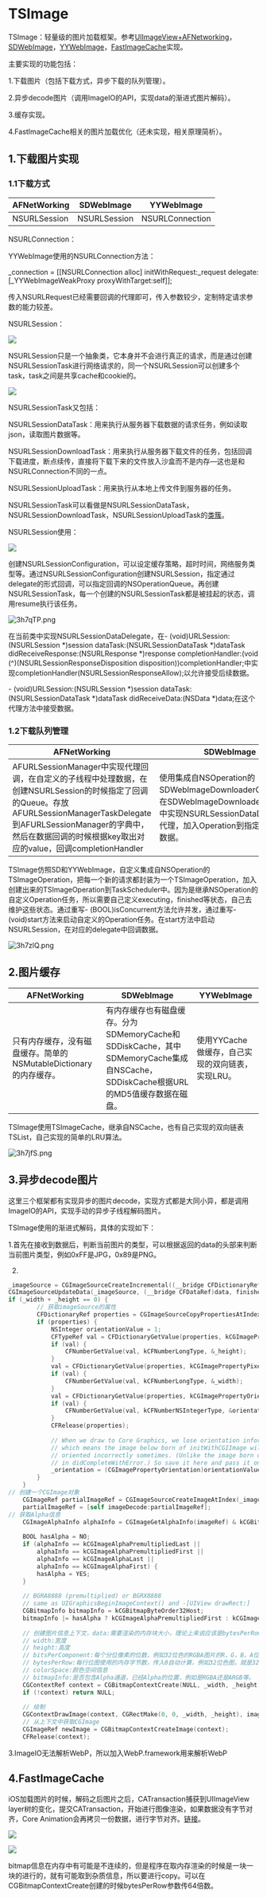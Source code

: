 # TSImage

TSImage：轻量级的图片加载框架。参考[UIImageView+AFNetworking](https://github.com/AFNetworking/AFNetworking/blob/master/UIKit+AFNetworking/UIImageView+AFNetworking.h)，[SDWebImage](<https://github.com/SDWebImage/SDWebImage>)，[YYWebImage](<https://github.com/ibireme/YYWebImage>)，[FastImageCache](<https://github.com/path/FastImageCache>)实现。

主要实现的功能包括：

1.下载图片（包括下载方式，异步下载的队列管理）。

2.异步decode图片（调用ImageIO的API，实现data的渐进式图片解码）。

3.缓存实现。

4.FastImageCache相关的图片加载优化（还未实现，相关原理简析）。

## 1.下载图片实现

### 1.1下载方式

| AFNetWorking | SDWebImage   | YYWebImage      |
| ------------ | ------------ | --------------- |
| NSURLSession | NSURLSession | NSURLConnection |

NSURLConnection：

YYWebImage使用的NSURLConnection方法：

\_connection = [[NSURLConnection alloc] initWithRequest:\_request delegate:[\_YYWebImageWeakProxy proxyWithTarget:self]];

传入NSURLRequest已经需要回调的代理即可，传入参数较少，定制特定请求参数的能力较差。

NSURLSession：

![](<https://user-gold-cdn.xitu.io/2017/2/20/b948328ad51bf3e772c222476ff7bb56?imageslim>)

NSURLSession只是一个抽象类，它本身并不会进行真正的请求，而是通过创建NSURLSessionTask进行网络请求的，同一个NSURLSession可以创建多个task，task之间是共享cache和cookie的。

![](https://user-gold-cdn.xitu.io/2017/2/20/4d44abd141f927297a0f421d3423b33b?imageslim)

NSURLSessionTask又包括：

NSURLSessionDataTask：用来执行从服务器下载数据的请求任务，例如读取json，读取图片数据等。

NSURLSessionDownloadTask：用来执行从服务器下载文件的任务，包括回调下载进度，断点续传，直接将下载下来的文件放入沙盒而不是内存—这也是和NSURLConnection不同的一点。

NSURLSessionUploadTask：用来执行从本地上传文件到服务器的任务。

NSURLSessionTask可以看做是NSURLSessionDataTask，NSURLSessionDownloadTask，NSURLSessionUploadTask的[类簇](https://baike.baidu.com/item/类簇)。

NSURLSession使用：

![](https://s2.ax1x.com/2020/03/03/3h7xSg.png)

创建NSURLSessionConfiguration，可以设定缓存策略，超时时间，网络服务类型等。通过NSURLSessionConfiguration创建NSURLSession，指定通过delegate的形式回调，可以指定回调的NSOperationQueue。再创建NSURLSessionTask，每一个创建的NSURLSessionTask都是被挂起的状态，调用resume执行该任务。

![3h7qTP.png](https://s2.ax1x.com/2020/03/03/3h7qTP.png)

在当前类中实现NSURLSessionDataDelegate，在- (void)URLSession:(NSURLSession *)session dataTask:(NSURLSessionDataTask *)dataTask didReceiveResponse:(NSURLResponse *)response completionHandler:(void (^)(NSURLSessionResponseDisposition disposition))completionHandler;中实现completionHandler(NSURLSessionResponseAllow);以允许接受后续数据。

\- (void)URLSession:(NSURLSession *)session dataTask:(NSURLSessionDataTask *)dataTask didReceiveData:(NSData *)data;在这个代理方法中接受数据。

### 1.2下载队列管理

| AFNetWorking                                                 | SDWebImage                                                   | YYWebImage                                                   |
| ------------------------------------------------------------ | ------------------------------------------------------------ | ------------------------------------------------------------ |
| AFURLSessionManager中实现代理回调，在自定义的子线程中处理数据，在创建NSURLSession的时候指定了回调的Queue。存放AFURLSessionManagerTaskDelegate到AFURLSessionManager的字典中，然后在数据回调的时候根据key取出对应的value，回调completionHandler | 使用集成自NSOperation的SDWebImageDownloaderOperation，在SDWebImageDownloaderOperation中实现NSURLSessionDataDelegate的代理，加入Operation到指定线程中回调数据。 | 类似SD，使用集成自NSOperation的YYWebImageOperation，在其中实现NSURLConnection的代理，加入Operation到指定线程中回调数据。 |

TSImage仿照SD和YYWebImage，自定义集成自NSOperation的TSImageOperation，把每一个新的请求都封装为一个TSImageOperation，加入创建出来的TSImageOperation到TaskScheduler中。因为是继承NSOperation的自定义Operation任务，所以需要自己定义executing，finished等状态，自己去维护这些状态。通过重写- (BOOL)isConcurrent方法允许并发，通过重写- (void)start方法来启动自定义的Operation任务。在start方法中启动NSURLSession，在对应的delegate中回调数据。

![3h7zlQ.png](https://s2.ax1x.com/2020/03/03/3h7zlQ.png)

## 2.图片缓存

| AFNetWorking                                                 | SDWebImage                                                   | YYWebImage                                       |
| ------------------------------------------------------------ | ------------------------------------------------------------ | ------------------------------------------------ |
| 只有内存缓存，没有磁盘缓存。简单的NSMutableDictionary的内存缓存。 | 有内存缓存也有磁盘缓存。分为SDMemoryCache和SDDiskCache，其中SDMemoryCache集成自NSCache，SDDiskCache根据URL的MD5值缓存数据在磁盘。 | 使用YYCache做缓存，自己实现的双向链表，实现LRU。 |

TSImage使用TSImageCache，继承自NSCache，也有自己实现的双向链表TSList，自己实现的简单的LRU算法。

![3h7jfS.png](https://s2.ax1x.com/2020/03/03/3h7jfS.png)

## 3.异步decode图片

这里三个框架都有实现异步的图片decode，实现方式都是大同小异，都是调用ImageIO的API，实现手动的异步子线程解码图片。

TSImage使用的渐进式解码，具体的实现如下：

1.首先在接收到数据后，判断当前图片的类型，可以根据返回的data的头部来判断当前图片类型，例如0xFF是JPG，0x89是PNG。

2.

```objective-c
_imageSource = CGImageSourceCreateIncremental((__bridge CFDictionaryRef)@{(__bridge NSString *)kCGImageSourceTypeIdentifierHint : (__bridge NSString *)imageUTType});// 创建一个渐进形的指定类型的CGImageSourceRef
CGImageSourceUpdateData(_imageSource, (__bridge CFDataRef)data, finished);// 向imageSource中渐进形的添加内容
if (_width + _height == 0) {
        // 获取imageSource的属性
        CFDictionaryRef properties = CGImageSourceCopyPropertiesAtIndex(_imageSource, 0, NULL);
        if (properties) {
            NSInteger orientationValue = 1;
            CFTypeRef val = CFDictionaryGetValue(properties, kCGImagePropertyPixelHeight);
            if (val) {
                CFNumberGetValue(val, kCFNumberLongType, &_height);
            }
            val = CFDictionaryGetValue(properties, kCGImagePropertyPixelWidth);
            if (val) {
                CFNumberGetValue(val, kCFNumberLongType, &_width);
            }
            val = CFDictionaryGetValue(properties, kCGImagePropertyOrientation);
            if (val) {
                CFNumberGetValue(val, kCFNumberNSIntegerType, &orientationValue);
            }
            CFRelease(properties);
            
            // When we draw to Core Graphics, we lose orientation information,
            // which means the image below born of initWithCGIImage will be
            // oriented incorrectly sometimes. (Unlike the image born of initWithData
            // in didCompleteWithError.) So save it here and pass it on later.
            _orientation = (CGImagePropertyOrientation)orientationValue;
        }
    }
// 创建一个CGImage对象
    CGImageRef partialImageRef = CGImageSourceCreateImageAtIndex(_imageSource, 0, NULL);
    partialImageRef = [self imageDecode:partialImageRef];
// 获取Alpha信息
    CGImageAlphaInfo alphaInfo = CGImageGetAlphaInfo(imageRef) & kCGBitmapAlphaInfoMask;
    
    BOOL hasAlpha = NO;
    if (alphaInfo == kCGImageAlphaPremultipliedLast ||
        alphaInfo == kCGImageAlphaPremultipliedFirst ||
        alphaInfo == kCGImageAlphaLast ||
        alphaInfo == kCGImageAlphaFirst) {
        hasAlpha = YES;
    }
    
    // BGRA8888 (premultiplied) or BGRX8888
    // same as UIGraphicsBeginImageContext() and -[UIView drawRect:]
    CGBitmapInfo bitmapInfo = kCGBitmapByteOrder32Host;
    bitmapInfo |= hasAlpha ? kCGImageAlphaPremultipliedFirst : kCGImageAlphaNoneSkipFirst;
    
    // 创建图片信息上下文，data:需要渲染的内存块大小，理论上来说应该是bytesPerRow * _height
    // width:宽度
    // height:高度
    // bitsPerComponent:每个分位像素的位数，例如32位色的RGBA图片的R，G，B，A位数就是8位
    // bytesPerRow:每行位图使用的内存字节数，传入0自动计算，例如32位色图，就是32
    // colorSpace:颜色空间信息
    // bitmapInfo:是否包含Alpha通道，已经Alpha的位置，例如是RGBA还是ARGB等。
    CGContextRef context = CGBitmapContextCreate(NULL, _width, _height, 8, 0, CGColorSpaceCreateDeviceRGB(), bitmapInfo);
    if (!context) return NULL;
    
    // 绘制
    CGContextDrawImage(context, CGRectMake(0, 0, _width, _height), imageRef); // decode
    // 从上下文中获取CGImage
    CGImageRef newImage = CGBitmapContextCreateImage(context);
    CFRelease(context);
```

3.ImageIO无法解析WebP，所以加入WebP.framework用来解析WebP

## 4.FastImageCache

iOS加载图片的时候，解码之后图片之后，CATransaction捕获到UIImageView layer树的变化，提交CATransaction，开始进行图像渲染，如果数据没有字节对齐，Core Animation会再拷贝一份数据，进行字节对齐。[链接](https://blog.cnbang.net/tech/2578/)。

![](<http://blog.cnbang.net/wp-content/uploads/2015/02/fastImageCache1.png>)

![](<http://blog.cnbang.net/wp-content/uploads/2015/02/fastImageCache2.png>)

bitmap信息在内存中有可能是不连续的，但是程序在取内存渲染的时候是一块一块的进行的，就有可能取到杂质信息，所以要进行copy。可以在CGBitmapContextCreate创建的时候bytesPerRow参数传64倍数。